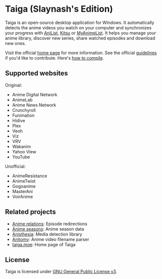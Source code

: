 # Taiga (Slaynash's Edition)

Taiga is an open-source desktop application for Windows. It automatically detects the anime videos you watch on your computer and synchronizes your progress with [AniList](https://anilist.co), [Kitsu](https://kitsu.io) or [MyAnimeList](https://myanimelist.net). It helps you manage your anime library, discover new series, share watched episodes and download new ones.

Visit the official [home page](https://taiga.moe) for more information. See the official [guidelines](https://github.com/erengy/taiga/wiki/Guidelines) if you'd like to contribute. Here's [how to compile](https://github.com/slaynash/taiga/wiki/How-to-Compile).

## Supported websites

Original:
- Anime Digital Network
- AnimeLab
- Anime News Network
- Crunchyroll
- Funimation
- Hidive
- Plex
- Veoh
- Viz
- VRV
- Wakanim
- Yahoo View
- YouTube

Unofficial:
- AnimeResistance
- AnimeTwist
- Gogoanime
- MasterAni
- VoirAnime

## Related projects

- [Anime relations](https://github.com/erengy/anime-relations): Episode redirections
- [Anime seasons](https://github.com/erengy/anime-seasons): Anime season data
- [Anisthesia](https://github.com/erengy/anisthesia): Media detection library
- [Anitomy](https://github.com/erengy/anitomy): Anime video filename parser
- [taiga.moe](https://github.com/erengy/taiga-moe): Home page of Taiga

## License

Taiga is licensed under [GNU General Public License v3](https://www.gnu.org/licenses/gpl-3.0.html).
